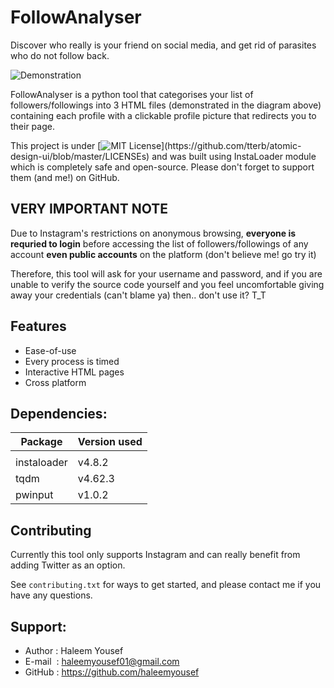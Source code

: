 # FollowAnalyser
Discover who really is your friend on social media, and get rid of parasites who do not follow back.


![Demonstration](https://user-images.githubusercontent.com/97648449/150620505-dce979b5-e85c-49ef-8690-9525c5691b48.jpg)


FollowAnalyser is a python tool that categorises your list of followers/followings into 3 HTML files (demonstrated in the diagram above) containing each profile with a clickable profile picture that redirects you to their page.

This project is under [![MIT License](https://img.shields.io/apm/l/atomic-design-ui.svg?)](https://github.com/tterb/atomic-design-ui/blob/master/LICENSEs) and was built using InstaLoader module which is completely safe and open-source. Please don't forget to support them (and me!) on GitHub.

## VERY IMPORTANT NOTE
Due to Instagram's restrictions on anonymous browsing, <b>everyone is requried to login</b> before accessing the list of followers/followings of any account <b>**even public accounts**</b> on the platform (don't believe me! go try it) <br />

Therefore, this tool will ask for your username and password, and if you are unable to verify the source code yourself and you feel uncomfortable giving away your credentials (can't blame ya) then.. don't use it? T_T

## Features

- Ease-of-use
- Every process is timed
- Interactive HTML pages
- Cross platform

## Dependencies:

| Package     | Version used |
| ----------- | ------------ |
|             |              |
| instaloader | v4.8.2       |
| tqdm        | v4.62.3      |
| pwinput     | v1.0.2       |


## Contributing
Currently this tool only supports Instagram and can really benefit from adding Twitter as an option.

See `contributing.txt` for ways to get started, and please contact me if you have any questions.

## Support:

- Author : Haleem Yousef 
- E-mail  &nbsp;</b>: haleemyousef01@gmail.com 
- GitHub : https://github.com/haleemyousef 
</ul>
